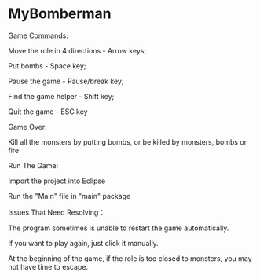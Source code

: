 # MyBomberman

Game Commands:

  Move the role in 4 directions - Arrow keys; 
  
  Put bombs	- Space key; 
  
  Pause the game	- Pause/break key; 
  
  Find the game helper	- Shift key; 
  
  Quit the game	- ESC key
  

Game Over:

  Kill all the monsters by putting bombs, or be killed by monsters, bombs or fire
  

Run The Game:

  Import the project into Eclipse
  
  Run the "Main" file in "main" package
  
  
Issues That Need Resolving：

  The program sometimes is unable to restart the game automatically.
  
  If you want to play again, just click it manually.
  
  At the beginning of the game, if the role is too closed to monsters, you may not have time to escape.
